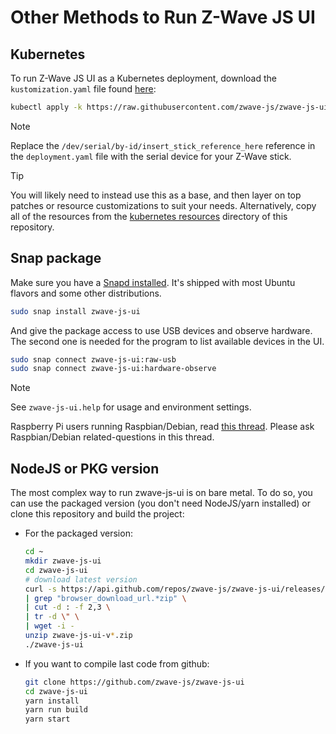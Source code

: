 # Other Methods to Run Z-Wave JS UI

## Kubernetes

To run Z-Wave JS UI as a Kubernetes deployment, download the `kustomization.yaml` file found [here](https://raw.githubusercontent.com/zwave-js/zwave-js-ui/master/kustomization.yaml):

```bash
kubectl apply -k https://raw.githubusercontent.com/zwave-js/zwave-js-ui/master/kustomization.yaml
```

> [!NOTE]
> Replace the `/dev/serial/by-id/insert_stick_reference_here` reference in the `deployment.yaml` file with the serial device for your Z-Wave stick.

> [!TIP]
> You will likely need to instead use this as a base, and then layer on top patches or resource customizations to suit your needs. Alternatively, copy all of the resources from the [kubernetes resources](https://github.com/zwave-js/zwave-js-ui/tree/master/kubernetes) directory of this repository.

## Snap package

Make sure you have a [Snapd installed](https://snapcraft.io/docs/installing-snapd). It's shipped with most Ubuntu flavors and some other distributions.

```bash
sudo snap install zwave-js-ui
```

And give the package access to use USB devices and observe hardware. The second one is needed for the program to list available devices in the UI.

```bash
sudo snap connect zwave-js-ui:raw-usb
sudo snap connect zwave-js-ui:hardware-observe
```

> [!NOTE]
> See `zwave-js-ui.help` for usage and environment settings.
>
> Raspberry Pi users running Raspbian/Debian, read [this thread](https://github.com/zwave-js/zwave-js-ui/discussions/1216#discussion-3364776). Please ask Raspbian/Debian related-questions in this thread.

## NodeJS or PKG version

The most complex way to run zwave-js-ui is on bare metal. To do so, you can use the packaged version (you don't need NodeJS/yarn installed) or clone this repository and build the project:

- For the packaged version:

    ```bash
    cd ~
    mkdir zwave-js-ui
    cd zwave-js-ui
    # download latest version
    curl -s https://api.github.com/repos/zwave-js/zwave-js-ui/releases/latest  \
    | grep "browser_download_url.*zip" \
    | cut -d : -f 2,3 \
    | tr -d \" \
    | wget -i -
    unzip zwave-js-ui-v*.zip
    ./zwave-js-ui
    ```

- If you want to compile last code from github:

    ```bash
    git clone https://github.com/zwave-js/zwave-js-ui
    cd zwave-js-ui
    yarn install
    yarn run build
    yarn start
    ```
